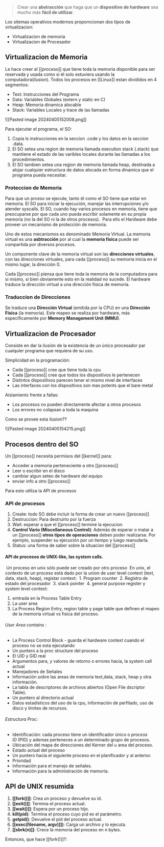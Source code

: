 > Crear una **abstracción** que haga que un **dispositivo de hardware** sea mucho más **fácil de utilizar**.

Los sitemas operativos modernos proporncionan dos tipos de virtualizacion:

- Virtualizacion de memoria
- Virtualizacion de Procesador 

## Virtualizacion de Memoria
Le hace creer al [[proceso]] que tiene toda la memoria disponible para ser reservada y usada como si él solo estuviera usando la computadora(ilusion). Todos los procesos en [[Linux]] estan divididos en 4 segmentos:

- Text: Instrucciones del Programa 
- Data: Variables Globales (extern y static en C)
- Heap: Memoria dinamica alocable 
- Stack: Variables Locales y trace de las llamadas

![[Pasted image 20240405152008.png]]

Para ejecutar el programa, el SO: 
1. Copia ls instrucciones en la seccion .code y los datos en la seccion .data. 
2. El SO setea una region de memoria llamada execution stack (.stack) que mantiene el estado de las varibles locales durante las llamadas a los procedimientos.
3. El SO tambien setea una region de memoria llamada heap, destinada a alojar cualquier estructura de datos alocada en forma dinamica que el programa pueda necesitar.


### Proteccion de Memoria
Para que un prceso se ejecute, tanto él como el SO tiene que estar en memoria. El SO para iniciar la ejecución, manejar las interrupciones y/o atender syscalls. 
El SO, cuando hay varios procesos en memoria, tiene que preocuparse por que cada uno pueda escribir solamente en su propia memoria (no la del SO ni la de otros procesos).  Para ello el Hardware debe proveer un mecanismo de protección de memoria.

Uno de estos mecanismos es denominado Memoria Virtual. La memoria virtual es una **asbtracción** por al cual la **memoria física** puede ser compartida por diversos procesos.

Un componente clave de la memoria virtual son las **direcciones virtuales**, con las direcciones virtuales, para cada [[proceso]] su memoria inicia en el mismo lugar, la dirección 0.

Cada [[proceso]] piensa que tiene toda la memoria de la computadora para si mismo, si bien obviamente esto en la realidad no sucede. El hardware traduce la dirección virtual a una dirección física de memoria.


### Traduccion de Direcciones 
Se traduce una **Dirección Virtual** (emitida por la CPU) en una **Dirección Física** (la memoria). Este mapeo se realiza por hardware, más específicamente por **Memory Management Unit (MMU)**.


## Virtualizacion de Procesador 
Consiste en dar la ilusión de la existencia de un único procesador par cualquier programa que requiera de su uso. 

Simplicidad en la programación:
- Cada [[proceso]] cree que tiene toda la cpu
- Cada [[proceso]] cree que todos los dispositivos le pertenecen 
- Distintos dispositivos parecen tener el mismo nivel de interfaces 
- Las interfaces con los dispositivos son mas potents que el bare metal

Aislamiento frente a fallas: 
- Los procesos no pueden directamente afectar a otros procesos
- Los errores no colapsan a toda la maquina

Como se provee esta ilusion??

![[Pasted image 20240405154215.png]]


## Procesos dentro del SO 
Un [[proceso]] necesita permisos del [[kernel]] para: 
- Acceder a memoria perteneciente a otro [[proceso]] 
- Leer o escribir en el disco 
- cambiar algun seteo de hardware del equipo 
- enviar info a otro [[proceso]] 

Para esto utiliza la API de procesos 

### API de procesos 
1. Create:  todo SO debe incluir la forma de crear un nuevo [[proceso]] 
2. Destruccion: Para destruirlo por la fuerza 
3. Wait: esperar a que el [[proceso]] termine la ejecucion 
4.  **Control Vario (Miscellaneous Control)**: Además de esperar o matar a un [[proceso]] **otros tipos de operaciones** deben poder realizarse. Por ejemplo, suspender su ejecución por un tiempo y luego reanudarla.
5. Status: una forma de saber sobre la situacion del [[proceso]] 

#### API de procesos de UNIX-like, las system calls.
 Un proceso en unix sólo puede ser creado por otro proceso
 En unix, el contexto de un proceso está dado por la union de user level context (text, data, stack, heap), registar context:
 1.  Program counter
 2. Registro de estado del procesador 
 3. stack pointer 
 4. general purpose register 
  y system level context: 
  1. emtrada en la Process Table Entry 
  2. La user area
  3. La Process Region Entry, region table y page table que definen el mapeo de la memoria virtual vs fisica del proceso. 


###### User Area contains :
- La Process Control Block - guarda el hardware context cuando el proceso no se esta ejecutando
- Un puntero a la proc structure del proceso
- El UID y GID real
- Argumentos para, y valores de retorno o errores hacia, la system call actual
- Manejadores de Señales
- Información sobre las areas de memoria text,data, stack, heap y otra información.
- La tabla de descriptores de archivos abiertos (Open File dscriptor Table).
- Un puntero al directorio actual
- Datos estadísticos del uso de la cpu, información de perfilado, uso de disco y limites de recursos.

###### Estructura Proc: 
- Identificación: cada proceso tiene un identificador único o _process ID_ (PID) y ademas perteneces a un determinado grupo de procesos.
- Ubicación del mapa de direcciones del Kerner del u area del proceso.
- Estado actual del proceso
- Un puntero hacia el siguiente proceso en el planificador y al anterior.
- Prioridad
- Información para el manejo de señales.
- Información para la administración de memoria.

## API de UNIX resumida
1. **[[fork()]]**: Crea un proceso y devuelve su id.
2. **[[exit()]]**: Termina el proceso actual.
3. **[[wait()]]**: Espera por un proceso hijo.
4. **kill(pid)**: Termina el proceso cuyo pid es el parámetro.
5. **getpid()**: Devuelve el pid del proceso actual.
6. **[[exec(filename, argv)]])**: Carga un archivo y lo ejecuta.
7. **[[sbrk(n)]]**: Crece la memoria del proceso en n bytes.

Entonces, que hace [[fork()]]?:

